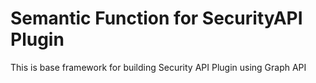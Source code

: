 # Semantic Function for SecurityAPI Plugin 
This is base framework for building Security API Plugin using Graph API

